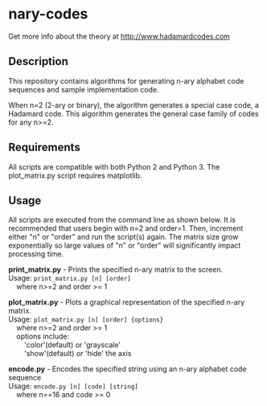 # nary-codes

Get more info about the theory at http://www.hadamardcodes.com

## Description
This repository contains algorithms for generating n-ary
alphabet code sequences and sample implementation code.

When n=2 (2-ary or binary), the algorithm generates a
special case code, a Hadamard code. This algorithm
generates the general case family of codes for any n>=2.

## Requirements
All scripts are compatible with both Python 2 and Python 3.
The plot_matrix.py script requires matplotlib.

## Usage
All scripts are executed from the command line as shown below.
It is recommended that users begin with n=2 and order=1.
Then, increment either "n" or "order" and run the script(s) again.
The matrix size grow exponentially so large values of "n" or "order" will significantly impact processing time.

**print_matrix.py** - Prints the specified n-ary matrix to the screen.  
Usage: `print_matrix.py [n] [order]`  
&nbsp;&nbsp;&nbsp;&nbsp;where n>=2 and order >= 1

**plot_matrix.py** - Plots a graphical representation of the specified n-ary matrix.  
Usage: `plot_matrix.py [n] [order] {options}`  
&nbsp;&nbsp;&nbsp;&nbsp;where n>=2 and order >= 1  
&nbsp;&nbsp;&nbsp;&nbsp;options include:  
&nbsp;&nbsp;&nbsp;&nbsp;&nbsp;&nbsp;&nbsp;&nbsp;'color'(default) or 'grayscale'  
&nbsp;&nbsp;&nbsp;&nbsp;&nbsp;&nbsp;&nbsp;&nbsp;'show'(default) or 'hide' the axis

**encode.py** - Encodes the specified string using an n-ary alphabet code sequence  
Usage: `encode.py [n] [code] [string]`  
&nbsp;&nbsp;&nbsp;&nbsp;where n==16 and code >= 0
